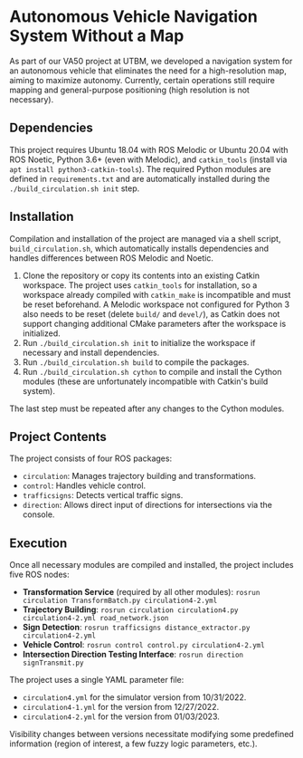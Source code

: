 # Autonomous Vehicle Navigation System Without a Map

As part of our VA50 project at UTBM, we developed a navigation system for an autonomous vehicle that eliminates the need for a high-resolution map, aiming to maximize autonomy. Currently, certain operations still require mapping and general-purpose positioning (high resolution is not necessary).

## Dependencies

This project requires Ubuntu 18.04 with ROS Melodic or Ubuntu 20.04 with ROS Noetic, Python 3.6+ (even with Melodic), and `catkin_tools` (install via `apt install python3-catkin-tools`). The required Python modules are defined in `requirements.txt` and are automatically installed during the `./build_circulation.sh init` step.

## Installation

Compilation and installation of the project are managed via a shell script, `build_circulation.sh`, which automatically installs dependencies and handles differences between ROS Melodic and Noetic.

1. Clone the repository or copy its contents into an existing Catkin workspace. The project uses `catkin_tools` for installation, so a workspace already compiled with `catkin_make` is incompatible and must be reset beforehand. A Melodic workspace not configured for Python 3 also needs to be reset (delete `build/` and `devel/`), as Catkin does not support changing additional CMake parameters after the workspace is initialized.
2. Run `./build_circulation.sh init` to initialize the workspace if necessary and install dependencies.
3. Run `./build_circulation.sh build` to compile the packages.
4. Run `./build_circulation.sh cython` to compile and install the Cython modules (these are unfortunately incompatible with Catkin's build system).

The last step must be repeated after any changes to the Cython modules.

## Project Contents

The project consists of four ROS packages:

- `circulation`: Manages trajectory building and transformations.
- `control`: Handles vehicle control.
- `trafficsigns`: Detects vertical traffic signs.
- `direction`: Allows direct input of directions for intersections via the console.

## Execution

Once all necessary modules are compiled and installed, the project includes five ROS nodes:

- **Transformation Service** (required by all other modules): `rosrun circulation TransformBatch.py circulation4-2.yml`
- **Trajectory Building**: `rosrun circulation circulation4.py circulation4-2.yml road_network.json`
- **Sign Detection**: `rosrun trafficsigns distance_extractor.py circulation4-2.yml`
- **Vehicle Control**: `rosrun control control.py circulation4-2.yml`
- **Intersection Direction Testing Interface**: `rosrun direction signTransmit.py`

The project uses a single YAML parameter file:

- `circulation4.yml` for the simulator version from 10/31/2022.
- `circulation4-1.yml` for the version from 12/27/2022.
- `circulation4-2.yml` for the version from 01/03/2023.

Visibility changes between versions necessitate modifying some predefined information (region of interest, a few fuzzy logic parameters, etc.).
